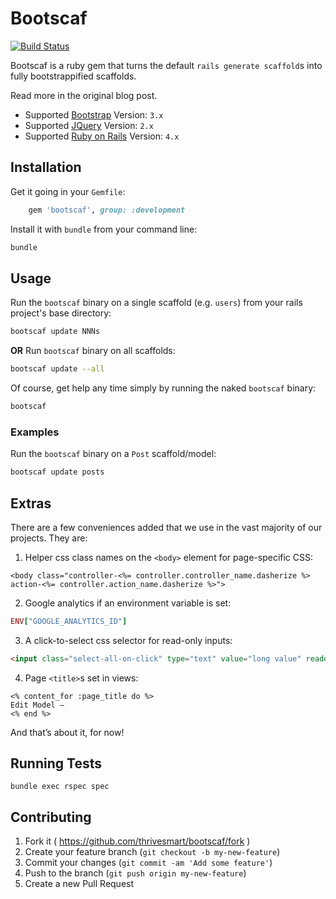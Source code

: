 # Bootscaf

[![Build Status](https://travis-ci.org/thrivesmart/bootscaf.svg)](https://travis-ci.org/thrivesmart/bootscaf)

Bootscaf is a ruby gem that turns the default `rails generate scaffold`s into fully bootstrappified scaffolds.

Read more in the original blog post.

* Supported [Bootstrap](http://getbootstrap.com/) Version: `3.x`
* Supported [JQuery](http://jquery.com/) Version: `2.x`
* Supported [Ruby on Rails](http://rubyonrails.org/) Version: `4.x`

## Installation

Get it going in your `Gemfile`:

```ruby
    gem 'bootscaf', group: :development
```

Install it with `bundle` from your command line:

```sh
bundle
```

## Usage

Run the `bootscaf` binary on a single scaffold (e.g. `users`) from your rails project's base directory: 

```sh
bootscaf update NNNs
```

__OR__ Run `bootscaf` binary on all scaffolds:


```sh
bootscaf update --all
```

Of course, get help any time simply by running the naked `bootscaf` binary:

```sh
bootscaf
```

### Examples

Run the `bootscaf` binary on a `Post` scaffold/model: 

```sh
bootscaf update posts
```

## Extras

There are a few conveniences added that we use in the vast majority of our projects. They are:

1) Helper css class names on the `<body>` element for page-specific CSS: 

```erb
<body class="controller-<%= controller.controller_name.dasherize %> action-<%= controller.action_name.dasherize %>">
```

2) Google analytics if an environment variable is set:

```ruby
ENV["GOOGLE_ANALYTICS_ID"]
```

3) A click-to-select css selector for read-only inputs:

```html
<input class="select-all-on-click" type="text" value="long value" readonly>
```

4) Page `<title>`s set in views:

```erb
<% content_for :page_title do %>
Edit Model — 
<% end %>
```

And that’s about it, for now!

## Running Tests

`bundle exec rspec spec`

## Contributing

1. Fork it ( https://github.com/thrivesmart/bootscaf/fork )
2. Create your feature branch (`git checkout -b my-new-feature`)
3. Commit your changes (`git commit -am 'Add some feature'`)
4. Push to the branch (`git push origin my-new-feature`)
5. Create a new Pull Request
